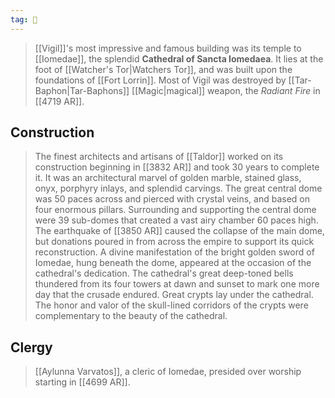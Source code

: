 ```yaml
---
tag: 🕍
---
```

> [[Vigil]]'s most impressive and famous building was its temple to [[Iomedae]], the splendid **Cathedral of Sancta Iomedaea**. It lies at the foot of [[Watcher's Tor|Watchers Tor]], and was built upon the foundations of [[Fort Lorrin]]. Most of Vigil was destroyed by [[Tar-Baphon|Tar-Baphons]] [[Magic|magical]] weapon, the *Radiant Fire* in [[4719 AR]].


## Construction

> The finest architects and artisans of [[Taldor]] worked on its construction beginning in [[3832 AR]] and took 30 years to complete it. It was an architectural marvel of golden marble, stained glass, onyx, porphyry inlays, and splendid carvings. The great central dome was 50 paces across and pierced with crystal veins, and based on four enormous pillars. Surrounding and supporting the central dome were 39 sub-domes that created a vast airy chamber 60 paces high.
> The earthquake of [[3850 AR]] caused the collapse of the main dome, but donations poured in from across the empire to support its quick reconstruction. A divine manifestation of the bright golden sword of Iomedae, hung beneath the dome, appeared at the occasion of the cathedral's dedication. The cathedral's great deep-toned bells thundered from its four towers at dawn and sunset to mark one more day that the crusade endured.
> Great crypts lay under the cathedral. The honor and valor of the skull-lined corridors of the crypts were complementary to the beauty of the cathedral.


## Clergy

> [[Aylunna Varvatos]], a cleric of Iomedae, presided over worship starting in [[4699 AR]].







